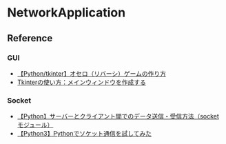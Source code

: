# NetworkApplication
## Reference
### GUI
- [【Python/tkinter】オセロ（リバーシ）ゲームの作り方](https://daeudaeu.com/tkinter-othello/#i-5)
- [Tkinterの使い方：メインウィンドウを作成する](https://daeudaeu.com/main_window/)
### Socket
- [【Python】サーバーとクライアント間でのデータ送信・受信方法（socketモジュール）
](https://office54.net/python/app/python-data-socket#section3-3)
- [【Python3】Pythonでソケット通信を試してみた](https://dev.classmethod.jp/articles/python3socketserver/)
